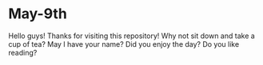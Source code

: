 # May-9th
Hello guys!
Thanks for visiting this repository!
Why not sit down and take a cup of tea?
May I have your name?
Did you enjoy the day?
Do you like reading?